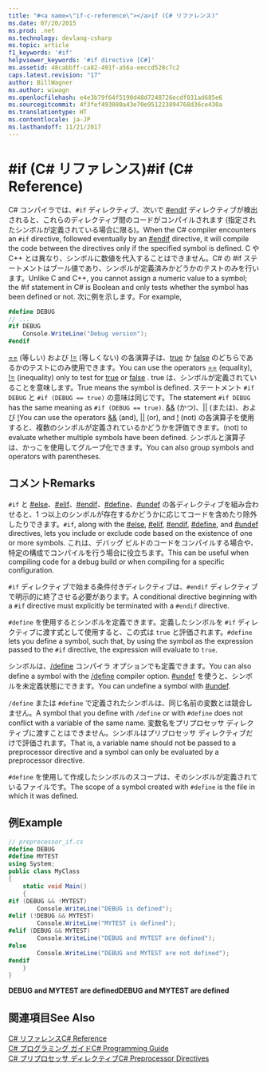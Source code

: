 ```yaml
---
title: "#<a name=\"if-c-reference\"></a>if (C# リファレンス)"
ms.date: 07/20/2015
ms.prod: .net
ms.technology: devlang-csharp
ms.topic: article
f1_keywords: '#if'
helpviewer_keywords: '#if directive [C#]'
ms.assetid: 48cabbff-ca82-491f-a56a-eeccd528c7c2
caps.latest.revision: "17"
author: BillWagner
ms.author: wiwagn
ms.openlocfilehash: e4e3b79f64f5190d48d7248726ecdf031ad685e6
ms.sourcegitcommit: 4f3fef493080a43e70e951223894768d36ce430a
ms.translationtype: HT
ms.contentlocale: ja-JP
ms.lasthandoff: 11/21/2017
---
```

# <a name="if-c-reference"></a><span data-ttu-id="dc12f-102">#if (C# リファレンス)</span><span class="sxs-lookup"><span data-stu-id="dc12f-102">#if (C# Reference)</span></span>
<span data-ttu-id="dc12f-103">C# コンパイラでは、`#if` ディレクティブ、次いで [#endif](../../../csharp/language-reference/preprocessor-directives/preprocessor-endif.md) ディレクティブが検出されると、これらのディレクティブ間のコードがコンパイルされます (指定されたシンボルが定義されている場合に限る)。</span><span class="sxs-lookup"><span data-stu-id="dc12f-103">When the C# compiler encounters an `#if` directive, followed eventually by an [#endif](../../../csharp/language-reference/preprocessor-directives/preprocessor-endif.md) directive, it will compile the code between the directives only if the specified symbol is defined.</span></span>  <span data-ttu-id="dc12f-104">C や C++ とは異なり、シンボルに数値を代入することはできません。C# の #if ステートメントはブール値であり、シンボルが定義済みかどうかのテストのみを行います。</span><span class="sxs-lookup"><span data-stu-id="dc12f-104">Unlike C and C++, you cannot assign a numeric value to a symbol; the #if statement in C# is Boolean and only tests whether the symbol has been defined or not.</span></span> <span data-ttu-id="dc12f-105">次に例を示します。</span><span class="sxs-lookup"><span data-stu-id="dc12f-105">For example,</span></span>  
  
```csharp
#define DEBUG  
// ...  
#if DEBUG  
    Console.WriteLine("Debug version");  
#endif  
```  
  
 <span data-ttu-id="dc12f-106">[==](../../../csharp/language-reference/operators/equality-comparison-operator.md) (等しい) および [!=](../../../csharp/language-reference/operators/not-equal-operator.md) (等しくない) の各演算子は、[true](../../../csharp/language-reference/keywords/true.md) か [false](../../../csharp/language-reference/keywords/false.md) のどちらであるかのテストにのみ使用できます。</span><span class="sxs-lookup"><span data-stu-id="dc12f-106">You can use the operators [==](../../../csharp/language-reference/operators/equality-comparison-operator.md) (equality), [!=](../../../csharp/language-reference/operators/not-equal-operator.md) (inequality) only to test for [true](../../../csharp/language-reference/keywords/true.md) or [false](../../../csharp/language-reference/keywords/false.md) .</span></span> <span data-ttu-id="dc12f-107">true は、シンボルが定義されていることを意味します。</span><span class="sxs-lookup"><span data-stu-id="dc12f-107">True means the symbol is defined.</span></span> <span data-ttu-id="dc12f-108">ステートメント `#if DEBUG` と `#if (DEBUG == true)` の意味は同じです。</span><span class="sxs-lookup"><span data-stu-id="dc12f-108">The statement `#if DEBUG` has the same meaning as `#if (DEBUG == true)`.</span></span> <span data-ttu-id="dc12f-109">[&&](../../../csharp/language-reference/operators/conditional-and-operator.md) (かつ)、[&#124;&#124;](../../../csharp/language-reference/operators/conditional-or-operator.md) (または)、および [!](../../../csharp/language-reference/operators/logical-negation-operator.md)</span><span class="sxs-lookup"><span data-stu-id="dc12f-109">You can use the operators [&&](../../../csharp/language-reference/operators/conditional-and-operator.md) (and), [&#124;&#124;](../../../csharp/language-reference/operators/conditional-or-operator.md) (or), and [!](../../../csharp/language-reference/operators/logical-negation-operator.md)</span></span> <span data-ttu-id="dc12f-110">(not) の各演算子を使用すると、複数のシンボルが定義されているかどうかを評価できます。</span><span class="sxs-lookup"><span data-stu-id="dc12f-110">(not) to evaluate whether multiple symbols have been defined.</span></span> <span data-ttu-id="dc12f-111">シンボルと演算子は、かっこを使用してグループ化できます。</span><span class="sxs-lookup"><span data-stu-id="dc12f-111">You can also group symbols and operators with parentheses.</span></span>  
  
## <a name="remarks"></a><span data-ttu-id="dc12f-112">コメント</span><span class="sxs-lookup"><span data-stu-id="dc12f-112">Remarks</span></span>  
 <span data-ttu-id="dc12f-113">`#if` と [#else](../../../csharp/language-reference/preprocessor-directives/preprocessor-else.md)、[#elif](../../../csharp/language-reference/preprocessor-directives/preprocessor-elif.md)、[#endif](../../../csharp/language-reference/preprocessor-directives/preprocessor-endif.md)、[#define](../../../csharp/language-reference/preprocessor-directives/preprocessor-define.md)、[#undef](../../../csharp/language-reference/preprocessor-directives/preprocessor-undef.md) の各ディレクティブを組み合わせると、1 つ以上のシンボルが存在するかどうかに応じてコードを含めたり除外したりできます。</span><span class="sxs-lookup"><span data-stu-id="dc12f-113">`#if`, along with the [#else](../../../csharp/language-reference/preprocessor-directives/preprocessor-else.md), [#elif](../../../csharp/language-reference/preprocessor-directives/preprocessor-elif.md), [#endif](../../../csharp/language-reference/preprocessor-directives/preprocessor-endif.md), [#define](../../../csharp/language-reference/preprocessor-directives/preprocessor-define.md), and [#undef](../../../csharp/language-reference/preprocessor-directives/preprocessor-undef.md) directives, lets you include or exclude code based on the existence of one or more symbols.</span></span> <span data-ttu-id="dc12f-114">これは、デバッグ ビルドのコードをコンパイルする場合や、特定の構成でコンパイルを行う場合に役立ちます。</span><span class="sxs-lookup"><span data-stu-id="dc12f-114">This can be useful when compiling code for a debug build or when compiling for a specific configuration.</span></span>  
  
 <span data-ttu-id="dc12f-115">`#if` ディレクティブで始まる条件付きディレクティブは、`#endif` ディレクティブで明示的に終了させる必要があります。</span><span class="sxs-lookup"><span data-stu-id="dc12f-115">A conditional directive beginning with a `#if` directive must explicitly be terminated with a `#endif` directive.</span></span>  
  
 <span data-ttu-id="dc12f-116">`#define` を使用するとシンボルを定義できます。定義したシンボルを `#if` ディレクティブに渡す式として使用すると、この式は `true` と評価されます。</span><span class="sxs-lookup"><span data-stu-id="dc12f-116">`#define` lets you define a symbol, such that, by using the symbol as the expression passed to the `#if` directive, the expression will evaluate to `true`.</span></span>  
  
 <span data-ttu-id="dc12f-117">シンボルは、[/define](../../../csharp/language-reference/compiler-options/define-compiler-option.md) コンパイラ オプションでも定義できます。</span><span class="sxs-lookup"><span data-stu-id="dc12f-117">You can also define a symbol with the [/define](../../../csharp/language-reference/compiler-options/define-compiler-option.md) compiler option.</span></span> <span data-ttu-id="dc12f-118">[#undef](../../../csharp/language-reference/preprocessor-directives/preprocessor-undef.md) を使うと、シンボルを未定義状態にできます。</span><span class="sxs-lookup"><span data-stu-id="dc12f-118">You can undefine a symbol with [#undef](../../../csharp/language-reference/preprocessor-directives/preprocessor-undef.md).</span></span>  
  
 <span data-ttu-id="dc12f-119">`/define` または `#define` で定義されたシンボルは、同じ名前の変数とは競合しません。</span><span class="sxs-lookup"><span data-stu-id="dc12f-119">A symbol that you define with `/define` or with `#define` does not conflict with a variable of the same name.</span></span> <span data-ttu-id="dc12f-120">変数名をプリプロセッサ ディレクティブに渡すことはできません。シンボルはプリプロセッサ ディレクティブだけで評価されます。</span><span class="sxs-lookup"><span data-stu-id="dc12f-120">That is, a variable name should not be passed to a preprocessor directive and a symbol can only be evaluated by a preprocessor directive.</span></span>  
  
 <span data-ttu-id="dc12f-121">`#define` を使用して作成したシンボルのスコープは、そのシンボルが定義されているファイルです。</span><span class="sxs-lookup"><span data-stu-id="dc12f-121">The scope of a symbol created with `#define` is the file in which it was defined.</span></span>  
  
## <a name="example"></a><span data-ttu-id="dc12f-122">例</span><span class="sxs-lookup"><span data-stu-id="dc12f-122">Example</span></span>  
  
```csharp
// preprocessor_if.cs  
#define DEBUG
#define MYTEST  
using System;  
public class MyClass   
{  
    static void Main()   
    {  
#if (DEBUG && !MYTEST)  
        Console.WriteLine("DEBUG is defined");  
#elif (!DEBUG && MYTEST)  
        Console.WriteLine("MYTEST is defined");  
#elif (DEBUG && MYTEST)  
        Console.WriteLine("DEBUG and MYTEST are defined");  
#else  
        Console.WriteLine("DEBUG and MYTEST are not defined");  
#endif  
    }  
}  
```  
  
 <span data-ttu-id="dc12f-123">**DEBUG and MYTEST are defined**</span><span class="sxs-lookup"><span data-stu-id="dc12f-123">**DEBUG and MYTEST are defined**</span></span>  
## <a name="see-also"></a><span data-ttu-id="dc12f-124">関連項目</span><span class="sxs-lookup"><span data-stu-id="dc12f-124">See Also</span></span>  
 [<span data-ttu-id="dc12f-125">C# リファレンス</span><span class="sxs-lookup"><span data-stu-id="dc12f-125">C# Reference</span></span>](../../../csharp/language-reference/index.md)  
 [<span data-ttu-id="dc12f-126">C# プログラミング ガイド</span><span class="sxs-lookup"><span data-stu-id="dc12f-126">C# Programming Guide</span></span>](../../../csharp/programming-guide/index.md)  
 [<span data-ttu-id="dc12f-127">C# プリプロセッサ ディレクティブ</span><span class="sxs-lookup"><span data-stu-id="dc12f-127">C# Preprocessor Directives</span></span>](../../../csharp/language-reference/preprocessor-directives/index.md)
